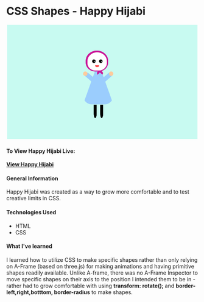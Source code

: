# CSS Shapes - Happy Hijabi
<p align="center">
  <img src="../../images_project/happy-hijabi.png" height= "300" width="500"/>
</p>

#### To View Happy Hijabi Live:
**[View Happy Hijabi](https://saharafathelbab.github.io/portfolio/documentation/Happy-Hijabi-Documentation/index.html?)**

#### General Information

Happy Hijabi was created as a way to grow more comfortable and to test creative limits in CSS.

#### Technologies Used

* HTML
* CSS

#### What I've learned

I learned how to utilize CSS to make specific shapes rather than only relying on A-Frame (based on three.js)
for making animations and having primitive shapes readily available. Unlike A-frame, there was no A-Frame Inspector
to move specific shapes on their axis to the position I intended them to be in - rather had to grow comfortable with
using <strong>transform: rotate(); </strong> and <strong>border-left,right,botttom, border-radius</strong> to make shapes.
